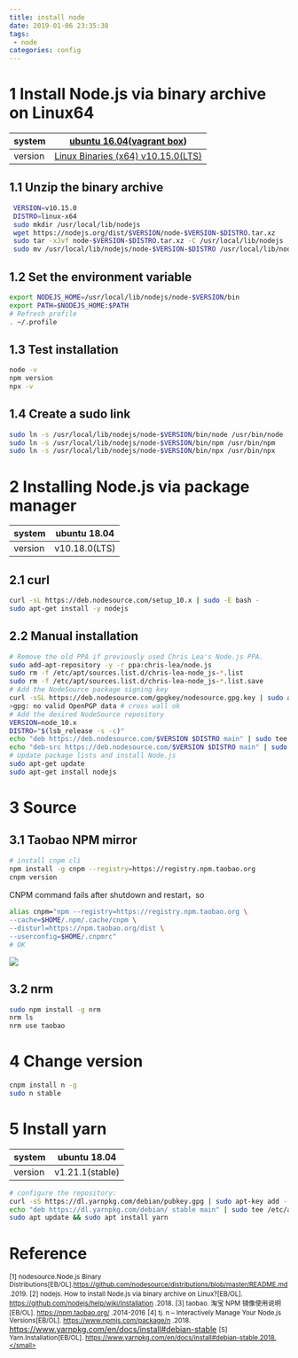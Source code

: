 ```yaml
---
title: install node
date: 2019-01-06 23:35:38
tags:
 - node
categories: config
---
```

# 1 Install Node.js via binary archive on Linux64

| system | [ubuntu 16.04](http://releases.ubuntu.com/16.04/ubuntu-16.04.5-desktop-amd64.iso.torrent?_ga=2.96882006.834203655.1547825063-1630968062.1547825063)([vagrant box](https://app.vagrantup.com/ubuntu/boxes/xenial64)) |
|--|--|
| version | [Linux Binaries (x64) v10.15.0(LTS)](https://nodejs.org/dist/v10.15.0/node-v10.15.0-linux-x64.tar.xz) |
<!-- more -->
## 1.1 Unzip the binary archive
```sh
 VERSION=v10.15.0
 DISTRO=linux-x64
 sudo mkdir /usr/local/lib/nodejs
 wget https://nodejs.org/dist/$VERSION/node-$VERSION-$DISTRO.tar.xz
 sudo tar -xJvf node-$VERSION-$DISTRO.tar.xz -C /usr/local/lib/nodejs
 sudo mv /usr/local/lib/nodejs/node-$VERSION-$DISTRO /usr/local/lib/nodejs/node-$VERSION
```
## 1.2 Set the environment variable
```sh
export NODEJS_HOME=/usr/local/lib/nodejs/node-$VERSION/bin
export PATH=$NODEJS_HOME:$PATH
# Refresh profile
. ~/.profile
```
## 1.3 Test installation
```sh
node -v
npm version
npx -v
```
## 1.4 Create a sudo link
```sh
sudo ln -s /usr/local/lib/nodejs/node-$VERSION/bin/node /usr/bin/node
sudo ln -s /usr/local/lib/nodejs/node-$VERSION/bin/npm /usr/bin/npm
sudo ln -s /usr/local/lib/nodejs/node-$VERSION/bin/npx /usr/bin/npx
```

# 2 Installing Node.js via package manager

| system |ubuntu 18.04|
|--|--|
| version |v10.18.0(LTS) |
## 2.1 curl

```sh
curl -sL https://deb.nodesource.com/setup_10.x | sudo -E bash -
sudo apt-get install -y nodejs
```
## 2.2 Manual installation
```sh
# Remove the old PPA if previously used Chris Lea's Node.js PPA.
sudo add-apt-repository -y -r ppa:chris-lea/node.js
sudo rm -f /etc/apt/sources.list.d/chris-lea-node_js-*.list
sudo rm -f /etc/apt/sources.list.d/chris-lea-node_js-*.list.save
# Add the NodeSource package signing key
curl -sSL https://deb.nodesource.com/gpgkey/nodesource.gpg.key | sudo apt-key add -
>gpg: no valid OpenPGP data # cross wall ok
# Add the desired NodeSource repository
VERSION=node_10.x
DISTRO="$(lsb_release -s -c)"
echo "deb https://deb.nodesource.com/$VERSION $DISTRO main" | sudo tee /etc/apt/sources.list.d/nodesource.list
echo "deb-src https://deb.nodesource.com/$VERSION $DISTRO main" | sudo tee -a /etc/apt/sources.list.d/nodesource.list
# Update package lists and install Node.js
sudo apt-get update
sudo apt-get install nodejs
```
# 3 Source
## 3.1 Taobao NPM mirror
```sh
# install cnpm cli
npm install -g cnpm --registry=https://registry.npm.taobao.org
cnpm version
```
CNPM command fails after shutdown and restart，so
```sh
alias cnpm="npm --registry=https://registry.npm.taobao.org \
--cache=$HOME/.npm/.cache/cnpm \
--disturl=https://npm.taobao.org/dist \
--userconfig=$HOME/.cnpmrc"
# OK
```
![](https://cloud.githubusercontent.com/assets/543405/21505401/fd0b6220-cca1-11e6-86ed-599cc81bb03b.png)
## 3.2 nrm
```sh
sudo npm install -g nrm
nrm ls
nrm use taobao
```
# 4 Change version 
```sh
cnpm install n -g
sudo n stable
```
# 5 Install yarn

| system |ubuntu 18.04|
|--|--|
| version |v1.21.1(stable) |
```sh
# configure the repository:
curl -sS https://dl.yarnpkg.com/debian/pubkey.gpg | sudo apt-key add -
echo "deb https://dl.yarnpkg.com/debian/ stable main" | sudo tee /etc/apt/sources.list.d/yarn.list
sudo apt update && sudo apt install yarn
```
# Reference

<small>[1] nodesource.Node.js Binary Distributions[EB/OL].https://github.com/nodesource/distributions/blob/master/README.md .2019.</small>
<small>[2] nodejs. How to install Node.js via binary archive on Linux?[EB/OL]. https://github.com/nodejs/help/wiki/Installation .2018.</small>
<small>[3] taobao. 淘宝 NPM 镜像使用说明[EB/OL]. https://npm.taobao.org/ .2014-2016</small>
<small>[4] tj. n – Interactively Manage Your Node.js Versions[EB/OL]. https://www.npmjs.com/package/n .2018.</small>    https://www.yarnpkg.com/en/docs/install#debian-stable
<small>[5] Yarn.Installation[EB/OL]. https://www.yarnpkg.com/en/docs/install#debian-stable.2018.</small>